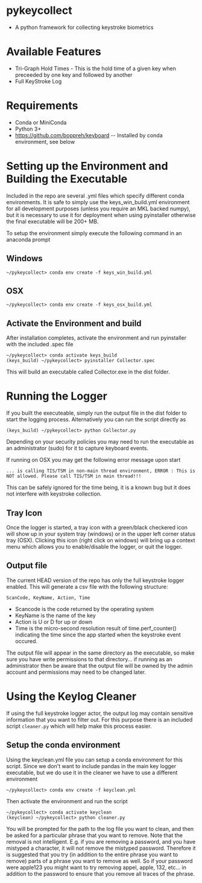 # pykeycollect 
* A python framework for collecting keystroke biometrics

# Available Features

* Tri-Graph Hold Times - This is the hold time of a given key when preceeded by one key and followed by another
* Full KeyStroke Log

# Requirements
* Conda or MiniConda
* Python 3+
* https://github.com/boppreh/keyboard -- Installed by conda environment, see below

# Setting up the Environment and Building the Executable
Included in the repo are several .yml files which specify different conda environments. It is safe to simply use the keys_win_build.yml environment for all development purposes (unless you require an MKL backed numpy), but it is necessary to use it for deployment when using pyinstaller otherwise the final executable will be 200+ MB. 

To setup the environment simply execute the following command in an anaconda prompt
## Windows
```
~/pykeycollect> conda env create -f keys_win_build.yml
```
## OSX
```
~/pykeycollect> conda env create -f keys_osx_build.yml
```

## Activate the Environment and build
After installation completes, activate the environment and run pyinstaller with the included .spec file
```
~/pykeycollect> conda activate keys_build
(keys_build) ~/pykeycollect> pyinstaller Collector.spec
```
This will build an executable called Collector.exe in the dist folder. 


# Running the Logger
If you built the executeable, simply run the output file in the dist folder to start the logging process. Alternatively you can run the script directly as 
```
(keys_build) ~/pykeycollect> python Collector.py
```

Depending on your security policies you may need to run the executable as an administrator (sudo) for it to capture keyboard events. 

If running on OSX you may get the following error message upon start
```
... is calling TIS/TSM in non-main thread environment, ERROR : This is NOT allowed. Please call TIS/TSM in main thread!!!
```

This can be safely ignored for the time being, it is a known bug but it does not interfere with keystroke collection.

## Tray Icon
Once the logger is started, a tray icon with a green/black checkered icon will show up in your system tray (windows) or in the upper left corner status tray (OSX). Clicking this icon (right click on windows) will bring up a context menu which allows you to enable/disable the logger, or quit the logger. 

## Output file
The current HEAD version of the repo has only the full keystroke logger enabled. This will generate a csv file with the following structure:
```
ScanCode, KeyName, Action, Time
```

* Scancode is the code returned by the operating system
* KeyName is the name of the key
* Action is U or D for up or down
* Time is the micro-second resolution result of time.perf_counter() indicating the time since the app started when the keystroke event occured.

The output file will appear in the same directory as the executable, so make sure you have write permissions to that directory... if running as an administrator then be aware that the output file will be owned by the admin account and permissions may need to be changed later.


# Using the Keylog Cleaner
If using the full keystroke logger actor, the output log may contain sensitive information that you want to filter out. For this purpose there is an included script ```cleaner.py``` which will help make this process easier. 

## Setup the conda environment
Using the keyclean.yml file you can setup a conda environment for this script. Since we don't want to include pandas in the main key logger executable, but we do use it in the cleaner we have to use a different environment

```
~/pykeycollect> conda env create -f keyclean.yml
```

Then activate the environment and run the script 
```
~/pykeycollect> conda activate keyclean
(keyclean) ~/pykeycollect> python cleaner.py
```

You will be prompted for the path to the log file you want to clean, and then be asked for a particular phrase that you want to remove. Note that the removal is not intelligent. E.g. if you are removing a password, and you have mistyped a character, it will not remove the mistyped password. Therefore it is suggested that you try (in addition to the entire phrase you want to remove) parts of a phrase you want to remove as well. So if your password were apple123 you might want to try removing appel, apple, 132, etc... in addition to the password to ensure that you remove all traces of the phrase.
